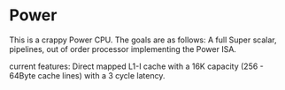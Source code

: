 # Power
This is a crappy Power CPU. The goals are as follows:
A full Super scalar, pipelines, out of order processor implementing the Power ISA.

current features:
Direct mapped L1-I cache with a 16K capacity (256 - 64Byte cache lines) with a 3 cycle latency.

